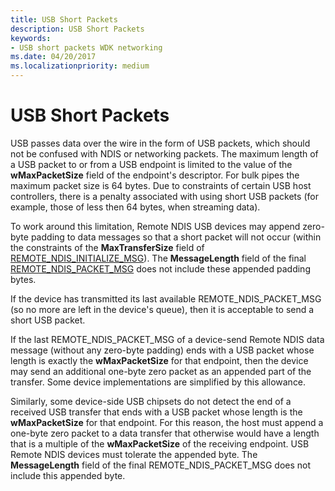 ```yaml
---
title: USB Short Packets
description: USB Short Packets
keywords:
- USB short packets WDK networking
ms.date: 04/20/2017
ms.localizationpriority: medium
---
```


# USB Short Packets





USB passes data over the wire in the form of USB packets, which should not be confused with NDIS or networking packets. The maximum length of a USB packet to or from a USB endpoint is limited to the value of the **wMaxPacketSize** field of the endpoint's descriptor. For bulk pipes the maximum packet size is 64 bytes. Due to constraints of certain USB host controllers, there is a penalty associated with using short USB packets (for example, those of less then 64 bytes, when streaming data).

To work around this limitation, Remote NDIS USB devices may append zero-byte padding to data messages so that a short packet will not occur (within the constraints of the **MaxTransferSize** field of [REMOTE\_NDIS\_INITIALIZE\_MSG](remote-ndis-initialize-msg.md)). The **MessageLength** field of the final [REMOTE\_NDIS\_PACKET\_MSG](remote-ndis-packet-msg.md) does not include these appended padding bytes.

If the device has transmitted its last available REMOTE\_NDIS\_PACKET\_MSG (so no more are left in the device's queue), then it is acceptable to send a short USB packet.

If the last REMOTE\_NDIS\_PACKET\_MSG of a device-send Remote NDIS data message (without any zero-byte padding) ends with a USB packet whose length is exactly the **wMaxPacketSize** for that endpoint, then the device may send an additional one-byte zero packet as an appended part of the transfer. Some device implementations are simplified by this allowance.

Similarly, some device-side USB chipsets do not detect the end of a received USB transfer that ends with a USB packet whose length is the **wMaxPacketSize** for that endpoint. For this reason, the host must append a one-byte zero packet to a data transfer that otherwise would have a length that is a multiple of the **wMaxPacketSize** of the receiving endpoint. USB Remote NDIS devices must tolerate the appended byte. The **MessageLength** field of the final REMOTE\_NDIS\_PACKET\_MSG does not include this appended byte.

 

 





